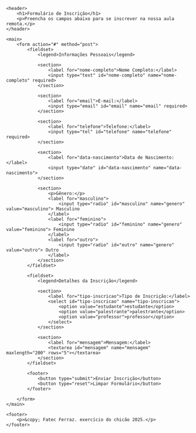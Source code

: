 


</head>
<body>

    <header>
        <h1>Formulário de Inscrição</h1>
        <p>Preencha os campos abaixo para se inscrever na nossa aula remota.</p>
    </header>

    <main>
        <form action="#" method="post">
            <fieldset>
                <legend>Informações Pessoais</legend>
                
                <section>
                    <label for="nome-completo">Nome Completo:</label>
                    <input type="text" id="nome-completo" name="nome-completo" required>
                </section>
                
                <section>
                    <label for="email">E-mail:</label>
                    <input type="email" id="email" name="email" required>
                </section>
                
                <section>
                    <label for="telefone">Telefone:</label>
                    <input type="tel" id="telefone" name="telefone" required>
                </section>
                
                <section>
                    <label for="data-nascimento">Data de Nascimento:</label>
                    <input type="date" id="data-nascimento" name="data-nascimento">
                </section>
                
                <section>
                    <p>Gênero:</p>
                    <label for="masculino">
                        <input type="radio" id="masculino" name="genero" value="masculino"> Masculino
                    </label>
                    <label for="feminino">
                        <input type="radio" id="feminino" name="genero" value="feminino"> Feminino
                    </label>
                    <label for="outro">
                        <input type="radio" id="outro" name="genero" value="outro"> Outro
                    </label>
                </section>
            </fieldset>

            <fieldset>
                <legend>Detalhes da Inscrição</legend>
                
                <section>
                    <label for="tipo-inscricao">Tipo de Inscrição:</label>
                    <select id="tipo-inscricao" name="tipo-inscricao">
                        <option value="estudante">estudante</option>
                        <option value="palestrante">palestrante</option>
                        <option value="professor">professor</option>
                    </select>
                </section>
                
                <section>
                    <label for="mensagem">Mensagem:</label>
                    <textarea id="mensagem" name="mensagem" maxlength="200" rows="5"></textarea>
                </section>
            </fieldset>
            
            <footer>
                <button type="submit">Enviar Inscrição</button>
                <button type="reset">Limpar Formulário</button>
            </footer>

        </form>
    </main>

    <footer>
        <p>&copy; Fatec Ferraz. exercício do chicão 2025.</p>
    </footer>

</body>
</html>
